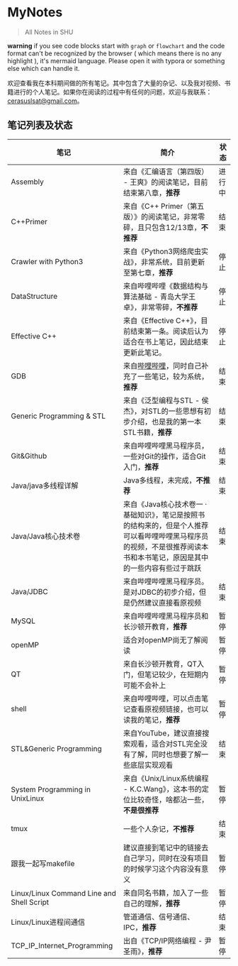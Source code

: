 # MyNotes

> All Notes in SHU

**warning**	if you see code blocks start with `graph` or `flowchart` and the code format can't be recognized by the browser ( which means there is no any highlight ), it's mermaid language. Please open it with typora or something else which can handle it.



欢迎查看我在本科期间做的所有笔记。其中包含了大量的杂记、以及我对视频、书籍进行的个人笔记。如果你在阅读的过程中有任何的问题，欢迎与我联系：cerasuslsat@gmail.com。



## 笔记列表及状态

| 笔记                            | 简介                                                         | 状态   |
| ------------------------------- | ------------------------------------------------------------ | ------ |
| Assembly                        | 来自《汇编语言（第四版） - 王爽》的阅读笔记，目前结束第八章，**推荐** | 进行中 |
| C++Primer                       | 来自《C++ Primer（第五版）》的阅读笔记，非常零碎，且只包含12/13章，**不推荐** | 结束   |
| Crawler with Python3            | 来自《Python3网络爬虫实战》，非常系统，目前更新至第七章，**推荐** | 停止 |
| DataStructure                   | 来自哔哩哔哩《数据结构与算法基础 - 青岛大学王卓》，非常零碎，**不推荐** | 停止   |
| Effective C++                   | 来自《Effective C++》，目前结束第一条。阅读后认为适合在书上笔记，因此结束更新此笔记。 | 停止   |
| GDB                             | 来自[哔哩哔哩](https://www.bilibili.com/video/BV1EK411g7Li)，同时自己补充了一些笔记，较为系统，**推荐** | 结束   |
| Generic Programming & STL       | 来自《泛型编程与STL - 侯杰》，对STL的一些思想有初步介绍，也是我的第一本STL书籍，**推荐** | 结束   |
| Git&Github                      | 来自哔哩哔哩黑马程序员，一些对Git的操作，适合Git入门，**推荐** | 结束   |
| Java/java多线程详解             | Java多线程，未完成，**不推荐**                               | 结束   |
| Java/Java核心技术卷             | 来自《Java核心技术卷一 · 基础知识》，笔记是按照书的结构来的，但是个人推荐可以看哔哩哔哩黑马程序员的视频，不是很推荐阅读本书和本书笔记，原因是其中的一些内容有些过于跳跃 | 结束   |
| Java/JDBC                       | 来自哔哩哔哩黑马程序员。是对JDBC的初步介绍，但是仍然建议直接看原视频 | 结束   |
| MySQL                           | 来自哔哩哔哩黑马程序员和长沙顿开教育，**推荐**               | 暂停   |
| openMP                          | 适合对openMP尚无了解阅读                                     | 暂停   |
| QT                              | 来自长沙顿开教育，QT入门，但笔记较少，在短期内可能不会补上   | 暂停   |
| shell                           | 来自哔哩哔哩，可以点击笔记查看原视频链接，也可以读我的笔记，**推荐** | 暂停   |
| STL&Generic Programming         | 来自YouTube，建议直接搜索观看，适合对STL完全没有了解，同时也想要了解一些底层实现观看 | 结束   |
| System Programming in UnixLinux | 来自《Unix/Linux系统编程 - K.C.Wang》，这本书的定位比较奇怪，啥都沾一些，**不是很推荐** | 暂停   |
| tmux                            | 一些个人杂记，**不推荐**                                     | 结束   |
| 跟我一起写makefile              | 建议直接到笔记中的链接去自己学习，同时在没有项目的时候学习这个内容没有意义 | 暂停   |
| Linux/Linux Command Line and Shell Script | 来自同名书籍，加入了一些自己的理解，**推荐** | 暂停 |
| Linux/Linux进程间通信 | 管道通信、信号通信、IPC，**推荐** | 结束 |
| TCP_IP_Internet_Programming | 出自《TCP/IP网络编程 - 尹圣雨》，**推荐** | 暂停 |

